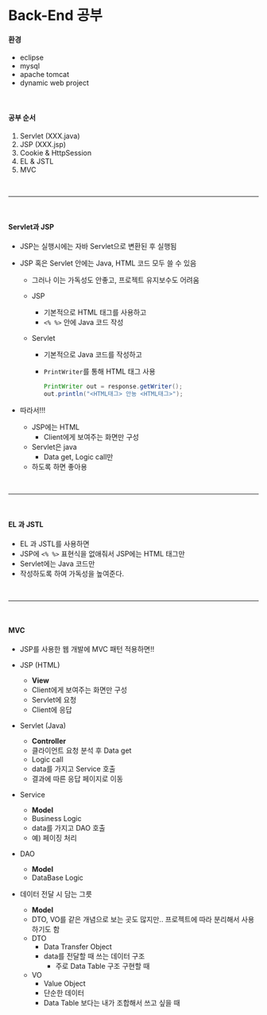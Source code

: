 # Back-End 공부

#### 환경

* eclipse
* mysql
* apache tomcat
* dynamic web project

<br>

#### 공부 순서

1. Servlet (XXX.java)
2. JSP (XXX.jsp)
3. Cookie & HttpSession
4. EL & JSTL
5. MVC

<br>

---

<br>

#### Servlet과 JSP

* JSP는 실행시에는 자바 Servlet으로 변환된 후 실행됨

* JSP 혹은 Servlet 안에는 Java, HTML 코드 모두 쓸 수 있음

  * 그러나 이는 가독성도 안좋고, 프로젝트 유지보수도 어려움

  * JSP

    * 기본적으로 HTML 태그를 사용하고 
    * `<% %>` 안에 Java 코드 작성

  * Servlet

    * 기본적으로 Java 코드를 작성하고 

    * `PrintWriter`를 통해 HTML 태그 사용

      ```java
      PrintWriter out = response.getWriter();
      out.println("<HTML태그> 안뇽 <HTML태그>");
      ```

      

* 따라서!!!

  * JSP에는 HTML
    * Client에게 보여주는 화면만 구성
  * Servlet은 java
    * Data get, Logic call만
  * 하도록 하면 좋아용

<br>

---

<br>

#### EL 과 JSTL

* EL 과 JSTL를 사용하면
* JSP에 `<% %>` 표현식을 없애줘서 JSP에는 HTML 태그만
* Servlet에는 Java 코드만
* 작성하도록 하여 가독성을 높여준다.

<br>

---

<br>

#### MVC

* JSP를 사용한 웹 개발에 MVC 패턴 적용하면!!
* JSP (HTML)
  * **View**
  * Client에게 보여주는 화면만 구성
  * Servlet에 요청
  * Client에 응답
* Servlet (Java)
  * **Controller**
  * 클라이언트 요청 분석 후 Data get
  * Logic call
  * data를 가지고 Service 호출
  * 결과에 따른 응답 페이지로 이동

* Service
  * **Model**
  * Business Logic
  * data를 가지고 DAO 호출
  * 예) 페이징 처리
* DAO
  * **Model**
  * DataBase Logic

* 데이터 전달 시 담는 그릇
  * **Model**
  * DTO, VO를 같은 개념으로 보는 곳도 많지만.. 프로젝트에 따라 분리해서 사용하기도 함
  * DTO
    * Data Transfer Object
    * data를 전달할 때 쓰는 데이터 구조
      * 주로 Data Table 구조 구현할 때
  * VO
    * Value Object
    * 단순한 데이터
    * Data Table 보다는 내가 조합해서 쓰고 싶을 때 


